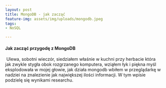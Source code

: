 ```yaml
---
layout: post
title: MongoDB - jak zacząć
feature-img: assets/img/uploads/mongodb.jpeg
tags:
- NoSQL

---
```

#### Jak zacząć przygodę z MongoDB

 Ulewa, sobotni wieczór, siedziałem właśnie w kuchni przy herbacie która jak zwykle stygła obok rozgrzanego komputera, wziąłem łyk i piękna myśl eksplodowała w mojej głowie, jak działa mongodb wbiłem w przeglądarkę w nadziei na znalezienie jak największej ilości informacji. W tym wpisie podzielę się wynikami researchu.